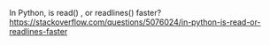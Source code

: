 In Python, is read() , or readlines() faster?   
https://stackoverflow.com/questions/5076024/in-python-is-read-or-readlines-faster   
